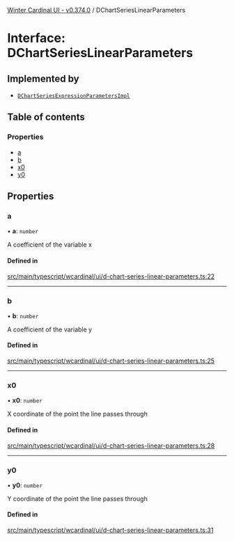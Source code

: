 [Winter Cardinal UI - v0.374.0](../index.md) / DChartSeriesLinearParameters

# Interface: DChartSeriesLinearParameters

## Implemented by

- [`DChartSeriesExpressionParametersImpl`](../classes/DChartSeriesExpressionParametersImpl.md)

## Table of contents

### Properties

- [a](DChartSeriesLinearParameters.md#a)
- [b](DChartSeriesLinearParameters.md#b)
- [x0](DChartSeriesLinearParameters.md#x0)
- [y0](DChartSeriesLinearParameters.md#y0)

## Properties

### a

• **a**: `number`

A coefficient of the variable x

#### Defined in

[src/main/typescript/wcardinal/ui/d-chart-series-linear-parameters.ts:22](https://github.com/winter-cardinal/winter-cardinal-ui/blob/v0.310.1/src/main/typescript/wcardinal/ui/d-chart-series-linear-parameters.ts#L22)

___

### b

• **b**: `number`

A coefficient of the variable y

#### Defined in

[src/main/typescript/wcardinal/ui/d-chart-series-linear-parameters.ts:25](https://github.com/winter-cardinal/winter-cardinal-ui/blob/v0.310.1/src/main/typescript/wcardinal/ui/d-chart-series-linear-parameters.ts#L25)

___

### x0

• **x0**: `number`

X coordinate of the point the line passes through

#### Defined in

[src/main/typescript/wcardinal/ui/d-chart-series-linear-parameters.ts:28](https://github.com/winter-cardinal/winter-cardinal-ui/blob/v0.310.1/src/main/typescript/wcardinal/ui/d-chart-series-linear-parameters.ts#L28)

___

### y0

• **y0**: `number`

Y coordinate of the point the line passes through

#### Defined in

[src/main/typescript/wcardinal/ui/d-chart-series-linear-parameters.ts:31](https://github.com/winter-cardinal/winter-cardinal-ui/blob/v0.310.1/src/main/typescript/wcardinal/ui/d-chart-series-linear-parameters.ts#L31)

